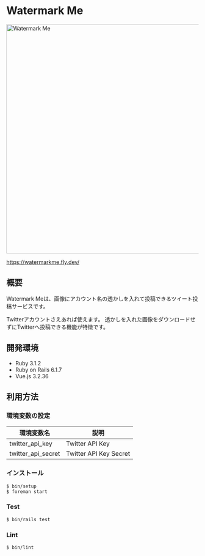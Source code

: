 # Watermark Me
<img width="600" alt="Watermark Me" src="https://user-images.githubusercontent.com/60736158/211139917-96850481-b6b1-45d9-82af-b9c959792a41.png">

https://watermarkme.fly.dev/

## 概要
Watermark Meは、画像にアカウント名の透かしを入れて投稿できるツイート投稿サービスです。

Twitterアカウントさえあれば使えます。
透かしを入れた画像をダウンロードせずにTwitterへ投稿できる機能が特徴です。

## 開発環境
- Ruby 3.1.2
- Ruby on Rails 6.1.7
- Vue.js 3.2.36

## 利用方法
### 環境変数の設定
| 環境変数名         | 説明                   | 
| ------------------ | ---------------------- | 
| twitter_api_key    | Twitter API Key        | 
| twitter_api_secret | Twitter API Key Secret |

### インストール
```shell
$ bin/setup
$ foreman start
```

### Test
```shell
$ bin/rails test
```

### Lint
```shell
$ bin/lint
```
